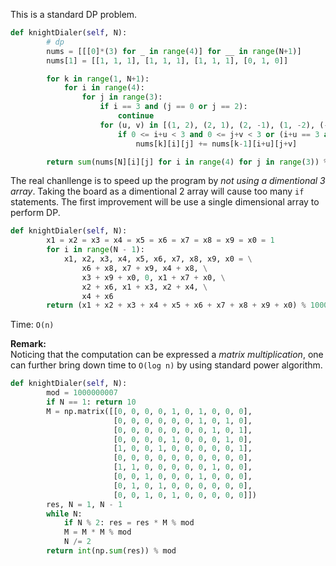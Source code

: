 This is a standard DP problem.
```python
def knightDialer(self, N):
        # dp
        nums = [[[0]*(3) for _ in range(4)] for __ in range(N+1)]
        nums[1] = [[1, 1, 1], [1, 1, 1], [1, 1, 1], [0, 1, 0]]

        for k in range(1, N+1):
            for i in range(4):
                for j in range(3):
                    if i == 3 and (j == 0 or j == 2):
                        continue
                    for (u, v) in [(1, 2), (2, 1), (2, -1), (1, -2), (-1, -2), (-2, -1), (-2, 1), (-1, 2)]:
                        if 0 <= i+u < 3 and 0 <= j+v < 3 or (i+u == 3 and j+v == 1):
                            nums[k][i][j] += nums[k-1][i+u][j+v]

        return sum(nums[N][i][j] for i in range(4) for j in range(3)) % 1000000007
```
The real chanllenge is to speed up the program by *not using a dimentional 3 array*. Taking the board as a dimentional 2 array will cause too many `if` statements. The first improvement will be use a single dimensional array to perform DP.
```python
def knightDialer(self, N):
        x1 = x2 = x3 = x4 = x5 = x6 = x7 = x8 = x9 = x0 = 1
        for i in range(N - 1):
            x1, x2, x3, x4, x5, x6, x7, x8, x9, x0 = \
                x6 + x8, x7 + x9, x4 + x8, \
                x3 + x9 + x0, 0, x1 + x7 + x0, \
                x2 + x6, x1 + x3, x2 + x4, \
                x4 + x6
        return (x1 + x2 + x3 + x4 + x5 + x6 + x7 + x8 + x9 + x0) % 1000000007
```
Time: `O(n)`

**Remark:**  
Noticing that the computation can be expressed a *matrix multiplication*, one can further bring down time to `O(log n)` by using standard power algorithm.
```python
def knightDialer(self, N):
        mod = 1000000007
        if N == 1: return 10
        M = np.matrix([[0, 0, 0, 0, 1, 0, 1, 0, 0, 0],
                       [0, 0, 0, 0, 0, 0, 1, 0, 1, 0],
                       [0, 0, 0, 0, 0, 0, 0, 1, 0, 1],
                       [0, 0, 0, 0, 1, 0, 0, 0, 1, 0],
                       [1, 0, 0, 1, 0, 0, 0, 0, 0, 1],
                       [0, 0, 0, 0, 0, 0, 0, 0, 0, 0],
                       [1, 1, 0, 0, 0, 0, 0, 1, 0, 0],
                       [0, 0, 1, 0, 0, 0, 1, 0, 0, 0],
                       [0, 1, 0, 1, 0, 0, 0, 0, 0, 0],
                       [0, 0, 1, 0, 1, 0, 0, 0, 0, 0]])
        res, N = 1, N - 1
        while N:
            if N % 2: res = res * M % mod
            M = M * M % mod
            N /= 2
        return int(np.sum(res)) % mod
```

